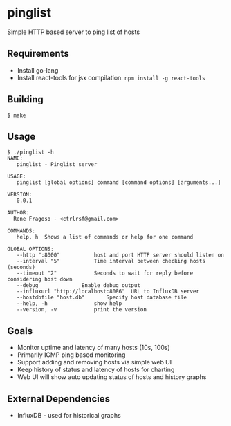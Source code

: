 # pinglist

Simple HTTP based server to ping list of hosts

## Requirements

- Install go-lang
- Install react-tools for jsx compilation: `npm install -g react-tools`

## Building

```
$ make
```

## Usage

```
$ ./pinglist -h
NAME:
   pinglist - Pinglist server

USAGE:
   pinglist [global options] command [command options] [arguments...]

VERSION:
   0.0.1

AUTHOR:
  Rene Fragoso - <ctrlrsf@gmail.com>

COMMANDS:
   help, h	Shows a list of commands or help for one command

GLOBAL OPTIONS:
   --http ":8000"			host and port HTTP server should listen on
   --interval "5"			Time interval between checking hosts (seconds)
   --timeout "2"			Seconds to wait for reply before considering host down
   --debug				Enable debug output
   --influxurl "http://localhost:8086"	URL to InfluxDB server
   --hostdbfile "host.db"		Specify host database file
   --help, -h				show help
   --version, -v			print the version
```

## Goals

- Monitor uptime and latency of many hosts (10s, 100s)
- Primarily ICMP ping based monitoring
- Support adding and removing hosts via simple web UI
- Keep history of status and latency of hosts for charting
- Web UI will show auto updating status of hosts and history graphs


## External Dependencies

- InfluxDB - used for historical graphs

